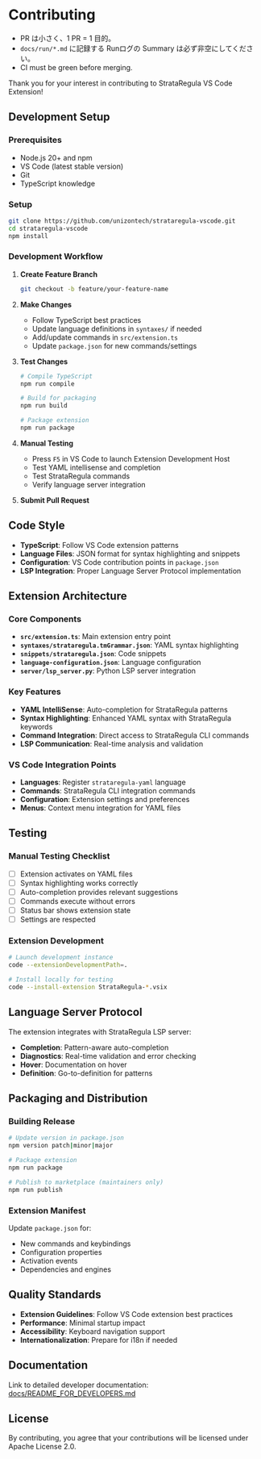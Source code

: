 # Contributing

- PR は小さく、1 PR = 1 目的。
- `docs/run/*.md` に記録する Runログの Summary は必ず非空にしてください。
- CI must be green before merging.

Thank you for your interest in contributing to StrataRegula VS Code Extension!

## Development Setup

### Prerequisites
- Node.js 20+ and npm
- VS Code (latest stable version)
- Git
- TypeScript knowledge

### Setup
```bash
git clone https://github.com/unizontech/strataregula-vscode.git
cd strataregula-vscode
npm install
```

### Development Workflow

1. **Create Feature Branch**
   ```bash
   git checkout -b feature/your-feature-name
   ```

2. **Make Changes**
   - Follow TypeScript best practices
   - Update language definitions in `syntaxes/` if needed
   - Add/update commands in `src/extension.ts`
   - Update `package.json` for new commands/settings

3. **Test Changes**
   ```bash
   # Compile TypeScript
   npm run compile
   
   # Build for packaging
   npm run build
   
   # Package extension
   npm run package
   ```

4. **Manual Testing**
   - Press `F5` in VS Code to launch Extension Development Host
   - Test YAML intellisense and completion
   - Test StrataRegula commands
   - Verify language server integration

5. **Submit Pull Request**

## Code Style

- **TypeScript**: Follow VS Code extension patterns
- **Language Files**: JSON format for syntax highlighting and snippets
- **Configuration**: VS Code contribution points in `package.json`
- **LSP Integration**: Proper Language Server Protocol implementation

## Extension Architecture

### Core Components
- **`src/extension.ts`**: Main extension entry point
- **`syntaxes/strataregula.tmGrammar.json`**: YAML syntax highlighting
- **`snippets/strataregula.json`**: Code snippets
- **`language-configuration.json`**: Language configuration
- **`server/lsp_server.py`**: Python LSP server integration

### Key Features
- **YAML IntelliSense**: Auto-completion for StrataRegula patterns
- **Syntax Highlighting**: Enhanced YAML syntax with StrataRegula keywords
- **Command Integration**: Direct access to StrataRegula CLI commands
- **LSP Communication**: Real-time analysis and validation

### VS Code Integration Points
- **Languages**: Register `strataregula-yaml` language
- **Commands**: StrataRegula CLI integration commands
- **Configuration**: Extension settings and preferences
- **Menus**: Context menu integration for YAML files

## Testing

### Manual Testing Checklist
- [ ] Extension activates on YAML files
- [ ] Syntax highlighting works correctly
- [ ] Auto-completion provides relevant suggestions
- [ ] Commands execute without errors
- [ ] Status bar shows extension state
- [ ] Settings are respected

### Extension Development
```bash
# Launch development instance
code --extensionDevelopmentPath=.

# Install locally for testing
code --install-extension StrataRegula-*.vsix
```

## Language Server Protocol

The extension integrates with StrataRegula LSP server:
- **Completion**: Pattern-aware auto-completion
- **Diagnostics**: Real-time validation and error checking
- **Hover**: Documentation on hover
- **Definition**: Go-to-definition for patterns

## Packaging and Distribution

### Building Release
```bash
# Update version in package.json
npm version patch|minor|major

# Package extension
npm run package

# Publish to marketplace (maintainers only)
npm run publish
```

### Extension Manifest
Update `package.json` for:
- New commands and keybindings
- Configuration properties
- Activation events
- Dependencies and engines

## Quality Standards

- **Extension Guidelines**: Follow VS Code extension best practices
- **Performance**: Minimal startup impact
- **Accessibility**: Keyboard navigation support
- **Internationalization**: Prepare for i18n if needed

## Documentation

Link to detailed developer documentation: [docs/README_FOR_DEVELOPERS.md](docs/README_FOR_DEVELOPERS.md)

## License

By contributing, you agree that your contributions will be licensed under Apache License 2.0.